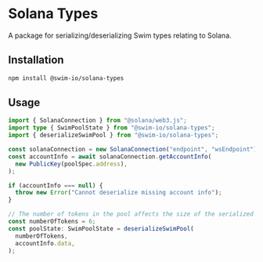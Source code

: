 # Solana Types

A package for serializing/deserializing Swim types relating to Solana.

## Installation

```sh
npm install @swim-io/solana-types
```

## Usage

```ts
import { SolanaConnection } from "@solana/web3.js";
import type { SwimPoolState } from "@swim-io/solana-types";
import { deserializeSwimPool } from "@swim-io/solana-types";

const solanaConnection = new SolanaConnection("endpoint", "wsEndpoint");
const accountInfo = await solanaConnection.getAccountInfo(
  new PublicKey(poolSpec.address),
);

if (accountInfo === null) {
  throw new Error("Cannot deserialize missing account info");
}

// The number of tokens in the pool affects the size of the serialized pool state
const numberOfTokens = 6;
const poolState: SwimPoolState = deserializeSwimPool(
  numberOfTokens,
  accountInfo.data,
);
```
